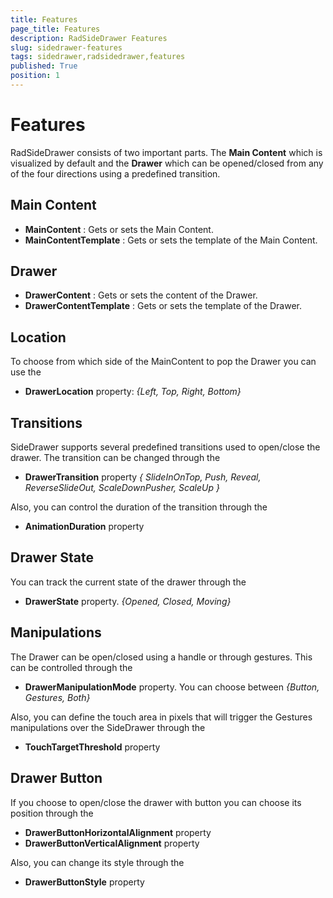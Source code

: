 ```yaml
---
title: Features
page_title: Features
description: RadSideDrawer Features
slug: sidedrawer-features
tags: sidedrawer,radsidedrawer,features
published: True
position: 1
---
```


# Features

RadSideDrawer consists of two important parts. The **Main Content** which is visualized by default and the **Drawer** which can be opened/closed from any of the four directions using a predefined transition. 

## Main Content

* **MainContent** : Gets or sets the Main Content.
* **MainContentTemplate** : Gets or sets the template of the Main Content.

## Drawer

* **DrawerContent** : Gets or sets the content of the Drawer.
* **DrawerContentTemplate** : Gets or sets the template of the Drawer.

## Location

To choose from which side of the MainContent to pop the Drawer you can use the 

* **DrawerLocation** property: *{Left, Top, Right, Bottom}*

## Transitions

SideDrawer supports several predefined transitions used to open/close the drawer. The transition can be changed through the

* **DrawerTransition** property *{ SlideInOnTop, Push, Reveal, ReverseSlideOut, ScaleDownPusher, ScaleUp }*

Also, you can control the duration of the transition through the 

* **AnimationDuration** property

## Drawer State

You can track the current state of the drawer through the 

* **DrawerState** property. *{Opened, Closed, Moving}*


## Manipulations

The Drawer can be open/closed using a handle or through gestures. This can be controlled through the 

* **DrawerManipulationMode** property. You can choose between *{Button, Gestures, Both}*

Also, you can define the touch area in pixels that will trigger the Gestures manipulations over the SideDrawer through the

* **TouchTargetThreshold** property 


## Drawer Button

If you choose to open/close the drawer with button you can choose its position through the

* **DrawerButtonHorizontalAlignment** property
* **DrawerButtonVerticalAlignment** property

Also, you can change its style through the 

* **DrawerButtonStyle** property